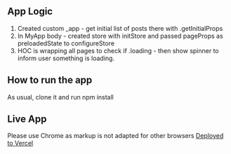 
## App Logic 
1. Created custom _app - get initial list of posts there with .getInitialProps
2. In MyApp body - created store with initStore and passed pageProps as preloadedState to configureStore
3. HOC is wrapping all pages to check if .loading  - then show spinner to inform user something is loading. 

## How to run the app 
As usual, clone it and run npm install 

## Live App
Please use Chrome as markup is not adapted for other browsers
[Deployed to Vercel](https://test-task-blog-app-next-js.vercel.app)